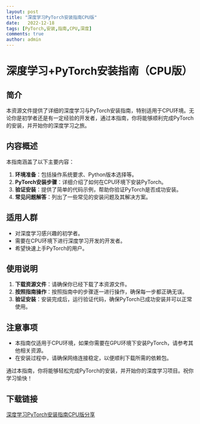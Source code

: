 ```yaml
---
layout: post
title: "深度学习PyTorch安装指南CPU版"
date:   2022-12-18
tags: [PyTorch,安装,指南,CPU,深度]
comments: true
author: admin
---
```

# 深度学习+PyTorch安装指南（CPU版）

## 简介
本资源文件提供了详细的深度学习与PyTorch安装指南，特别适用于CPU环境。无论你是初学者还是有一定经验的开发者，通过本指南，你将能够顺利完成PyTorch的安装，并开始你的深度学习之旅。

## 内容概述
本指南涵盖了以下主要内容：
1. **环境准备**：包括操作系统要求、Python版本选择等。
2. **PyTorch安装步骤**：详细介绍了如何在CPU环境下安装PyTorch。
3. **验证安装**：提供了简单的代码示例，帮助你验证PyTorch是否成功安装。
4. **常见问题解答**：列出了一些常见的安装问题及其解决方案。

## 适用人群
- 对深度学习感兴趣的初学者。
- 需要在CPU环境下进行深度学习开发的开发者。
- 希望快速上手PyTorch的用户。

## 使用说明
1. **下载资源文件**：请确保你已经下载了本资源文件。
2. **按照指南操作**：按照指南中的步骤逐一进行操作，确保每一步都正确无误。
3. **验证安装**：安装完成后，运行验证代码，确保PyTorch已成功安装并可以正常使用。

## 注意事项
- 本指南仅适用于CPU环境，如果你需要在GPU环境下安装PyTorch，请参考其他相关资源。
- 在安装过程中，请确保网络连接稳定，以便顺利下载所需的依赖包。

通过本指南，你将能够轻松完成PyTorch的安装，并开始你的深度学习项目。祝你学习愉快！

## 下载链接

[深度学习PyTorch安装指南CPU版分享](https://pan.quark.cn/s/58fded095c70)